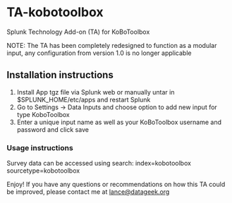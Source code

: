# TA-kobotoolbox

Splunk Technology Add-on (TA) for KoBoToolbox

NOTE: The TA has been completely redesigned to function as a modular input, any configuration from version 1.0 is no longer applicable

## Installation instructions

1. Install App tgz file via Splunk web or manually untar in $SPLUNK_HOME/etc/apps and restart Splunk
2. Go to Settings -> Data Inputs and choose option to add new input for type KoboToolbox
3. Enter a unique input name as well as your KoBoToolbox username and password and click save 

### Usage instructions

Survey data can be accessed using search: index=kobotoolbox sourcetype=kobotoolbox

Enjoy! If you have any questions or recommendations on how this TA could be improved, please contact me at lance@datageek.org
